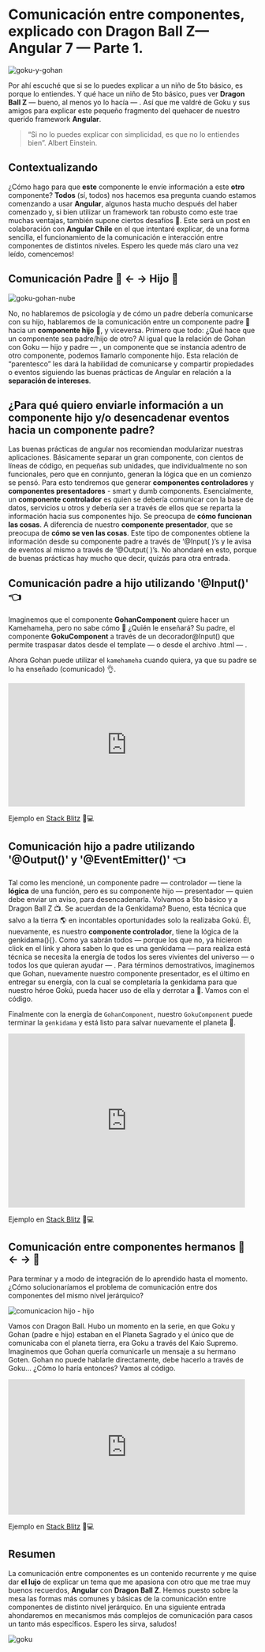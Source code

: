 # Comunicación entre componentes, explicado con Dragon Ball Z— Angular 7 — Parte 1.
  
![goku-y-gohan](https://miro.medium.com/max/3840/1*mVzKRZkN3Sv2tXfYNknmEw.jpeg)

Por ahí escuché que si se lo puedes explicar a un niño de 5to básico, es porque lo entiendes. Y qué hace un niño de 5to básico, pues ver **Dragon Ball Z** — bueno, al menos yo lo hacía — . Así que me valdré de Goku y sus amigos para explicar este pequeño fragmento del quehacer de nuestro querido framework **Angular**.

> “Si no lo puedes explicar con simplicidad, es que no lo entiendes bien”. Albert Einstein.

## Contextualizando
¿Cómo hago para que **este** componente le envíe información a este **otro** componente? **Todos** (sí, todos) nos hacemos esa pregunta cuando estamos comenzando a usar **Angular**, algunos hasta mucho después del haber comenzado y, si bien utilizar un framework tan robusto como este trae muchas ventajas, también supone ciertos desafíos 💪. Este será un post en colaboración con **Angular Chile** en el que intentaré explicar, de una forma sencilla, el funcionamiento de la comunicación e interacción entre componentes de distintos niveles. Espero les quede más claro una vez leído, comencemos!

## Comunicación Padre 👨 ← → Hijo 👦
![goku-gohan-nube](https://miro.medium.com/max/1000/1*KnatQV0IaboioH2EZjj2Rg.jpeg)


No, no hablaremos de psicología y de cómo un padre debería comunicarse con su hijo, hablaremos de la comunicación entre un componente padre 👨hacia un **componente hijo** 👦, y viceversa. Primero que todo: ¿Qué hace que un componente sea padre/hijo de otro?
Al igual que la relación de Gohan con Goku — hijo y padre — , un componente que se instancia adentro de otro componente, podemos llamarlo componente hijo. Esta relación de “parentesco” les dará la habilidad de comunicarse y compartir propiedades o eventos siguiendo las buenas prácticas de Angular en relación a la **separación de intereses**.

## ¿Para qué quiero enviarle información a un componente hijo y/o desencadenar eventos hacia un componente padre?
Las buenas prácticas de angular nos recomiendan modularizar nuestras aplicaciones. Básicamente separar un gran componente, con cientos de líneas de código, en pequeñas sub unidades, que individualmente no son funcionales, pero que en connjunto, generan la lógica que en un comienzo se pensó. Para esto tendremos que generar **componentes controladores** y **componentes presentadores** - smart y dumb components. Esencialmente, un **componente controlador** es quien se debería comunicar con la
base de datos, servicios u otros y debería ser a través de ellos que se reparta la información hacia sus componentes hijo. Se preocupa de **cómo funcionan las cosas**. A diferencia de nuestro **componente presentador**, que se preocupa de **cómo se ven las cosas**. Este tipo de componentes obtiene la información desde su componente padre a través de ‘@Input( )’s y le avisa de eventos al mismo a través de ‘@Output( )’s. No ahondaré en esto, porque de buenas prácticas hay mucho que decir, quizás para otra entrada.

## Comunicación padre a hijo utilizando '@Input()' 👈
Imaginemos que el componente **GohanComponent** quiere hacer un Kamehameha, pero no sabe cómo 🤔 ¿Quién le enseñará? Su padre, el componente **GokuComponent** a través de un decorador@Input() que permite traspasar datos desde el template — o desde el archivo .html — .

<script src="https://gist.github.com/sebaLinares/40f424d2c649a0a2277173cbbe139d9c.js"></script>

<script src="https://gist.github.com/sebaLinares/e3f2253524111c5d681b99d33980b8b0.js"></script>

Ahora Gohan puede utilizar el `kamehameha` cuando quiera, ya que su padre se lo ha enseñado (comunicado) 👌.

<iframe src="https://giphy.com/embed/NPGWVCyKOwMzNBZnW0" width="480" height="250" frameBorder="0" class="giphy-embed" allowFullScreen></iframe>

Ejemplo en [Stack Blitz](https://stackblitz.com/edit/goku-gohan) 👨💻
  
  
## Comunicación hijo a padre utilizando '@Output()' y '@EventEmitter()' 👈
Tal como les mencioné, un componente padre — controlador — tiene la **lógica** de una función, pero es su componente hijo — presentador — quien debe enviar un aviso, para desencadenarla. Volvamos a 5to básico y a Dragon Ball Z 📺.
Se acuerdan de la Genkidama? Bueno, esta técnica que salvo a la tierra 🌎 en incontables oportunidades solo la realizaba Gokú. Él, nuevamente, es nuestro **componente controlador**, tiene la lógica de la genkidama(){}. Como ya sabrán todos — porque los que no, ya hicieron click en el link y ahora saben lo que es una genkidama — para realiza está técnica se necesita la energía de todos los seres vivientes del universo — o todos los que quieran ayudar — . Para términos demostrativos, imaginemos que Gohan, nuevamente nuestro componente presentador, es el último en entregar su energía, con la cual se completaría la genkidama para que nuestro héroe Gokú, pueda hacer uso de ella y derrotar a <ingrese su villano favorito> 👹. Vamos con el código.

<script src="https://gist.github.com/sebaLinares/f0990554bae744ed193c93c4c6a9fcca.js"></script>

<script src="https://gist.github.com/sebaLinares/88a258d0f7b15039ca53f5f8ee685e1a.js"></script>

Finalmente con la energía de `GohanComponent`, nuestro `GokuComponent` puede terminar la `genkidama` y está listo para salvar nuevamente el planeta 👏.

<iframe src="https://giphy.com/embed/1zl0R62f0kqUJOqICe" width="480" height="352" frameBorder="0" class="giphy-embed" allowFullScreen></iframe>

Ejemplo en [Stack Blitz](https://stackblitz.com/edit/gohan-goku) 👨💻

## Comunicación entre componentes hermanos 👦 ← → 👦  
  
Para terminar y a modo de integración de lo aprendido hasta el momento. ¿Cómo solucionaríamos el problema de comunicación entre dos componentes del mismo nivel jerárquico?

![comunicacion hijo - hijo](https://miro.medium.com/max/1224/1*PglXhaTxXwuZWbiGcTYOLA.jpeg)

Vamos con Dragon Ball. Hubo un momento en la serie, en que Goku y Gohan (padre e hijo) estaban en el Planeta Sagrado y el único que de comunicaba con el planeta tierra, era Goku a través del Kaio Supremo. Imaginemos que Gohan quería comunicarle un mensaje a su hermano Goten. Gohan no puede hablarle directamente, debe hacerlo a través de Goku… ¿Cómo lo haría entonces? Vamos al código.

<script src="https://gist.github.com/sebaLinares/c4661c162cb7029fae5af8194f3aa944.js"></script>

<script src="https://gist.github.com/sebaLinares/293e8ba95042066ea03391787a4e5e43.js"></script>

<script src="https://gist.github.com/sebaLinares/fd53bb8ef822a2d8ce79e8c6387dcd09.js"></script>

<iframe src="https://giphy.com/embed/dJMK0wsFfIwngBDsDp" width="480" height="274" frameBorder="0" class="giphy-embed" allowFullScreen></iframe>

Ejemplo en [Stack Blitz](https://stackblitz.com/edit/angular-3xugow) 👨💻

## Resumen
La comunicación entre componentes es un contenido recurrente y me quise dar **el lujo** de explicar un tema que me apasiona con otro que me trae muy buenos recuerdos, **Angular** con **Dragon Ball Z**.
Hemos puesto sobre la mesa las formas más comunes y básicas de la comunicación entre componentes de distinto nivel jerárquico. En una siguiente entrada ahondaremos en mecanismos más complejos de comunicación para casos un tanto más específicos. Espero les sirva, saludos!

![goku](https://miro.medium.com/max/800/1*866pGDLtHjF-mZFjdr2AwA.jpeg)














